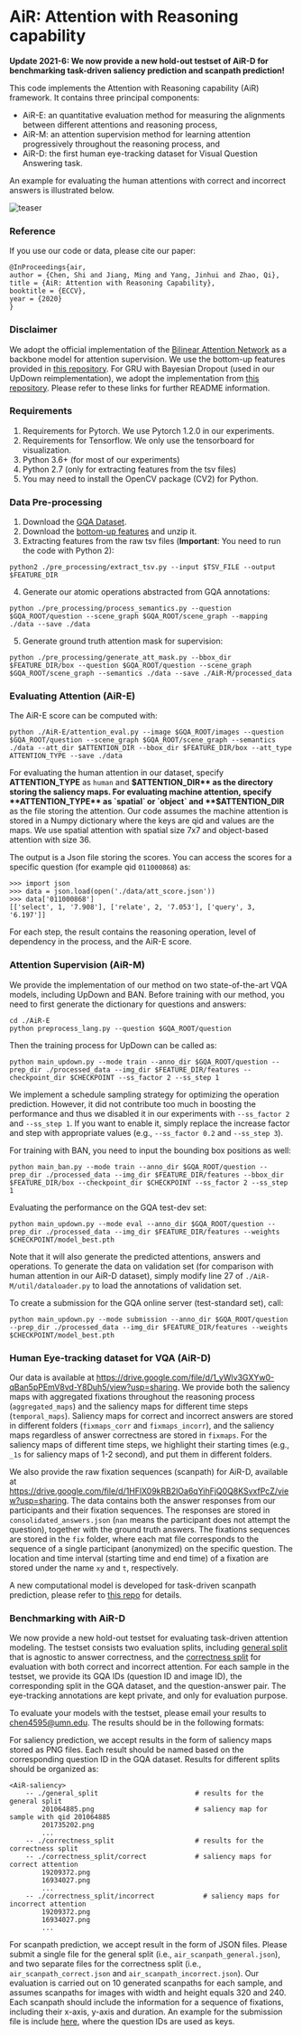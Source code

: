 # AiR: Attention with Reasoning capability
**Update 2021-6: We now provide a new hold-out testset of AiR-D for benchmarking task-driven saliency prediction and scanpath prediction!**

This code implements the Attention with Reasoning capability (AiR) framework. It contains three principal components:
- AiR-E: an quantitative evaluation method for measuring the alignments between different attentions and reasoning process,
- AiR-M: an attention supervision method for learning attention progressively throughout the reasoning process, and
- AiR-D: the first human eye-tracking dataset for Visual Question Answering task.

An example for evaluating the human attentions with correct and incorrect answers is illustrated below.

![teaser](data/teaser.jpg?raw=true)

### Reference
If you use our code or data, please cite our paper:
```
@InProceedings{air,
author = {Chen, Shi and Jiang, Ming and Yang, Jinhui and Zhao, Qi},
title = {AiR: Attention with Reasoning Capability},
booktitle = {ECCV},
year = {2020}
}
```

### Disclaimer
We adopt the official implementation of the [Bilinear Attention Network](https://github.com/jnhwkim/ban-vqa) as a backbone model for attention supervision. We use the bottom-up features provided in [this repository](https://github.com/airsplay/lxmert). For GRU with Bayesian Dropout (used in our UpDown reimplementation), we adopt the implementation from [this repository](https://github.com/Cadene/skip-thoughts.torch/tree/master/pytorch). Please refer to these links for further README information.

### Requirements
1. Requirements for Pytorch. We use Pytorch 1.2.0 in our experiments.
2. Requirements for Tensorflow. We only use the tensorboard for visualization.
3. Python 3.6+ (for most of our experiments)
4. Python 2.7 (only for extracting features from the tsv files)
5. You may need to install the OpenCV package (CV2) for Python.

### Data Pre-processing
1. Download the [GQA Dataset](https://cs.stanford.edu/people/dorarad/gqa/download.html).
2. Download the [bottom-up features](https://github.com/airsplay/lxmert) and unzip it.
3. Extracting features from the raw tsv files (**Important**: You need to run the code with Python 2):
  ```
  python2 ./pre_processing/extract_tsv.py --input $TSV_FILE --output $FEATURE_DIR
  ```
4. Generate our atomic operations abstracted from GQA annotations:
  ```
  python ./pre_processing/process_semantics.py --question $GQA_ROOT/question --scene_graph $GQA_ROOT/scene_graph --mapping ./data --save ./data
  ```
5. Generate ground truth attention mask for supervision:
  ```
  python ./pre_processing/generate_att_mask.py --bbox_dir $FEATURE_DIR/box --question $GQA_ROOT/question --scene_graph $GQA_ROOT/scene_graph --semantics ./data --save ./AiR-M/processed_data
  ```

### Evaluating Attention (AiR-E)
The AiR-E score can be computed with:
  ```
  python ./AiR-E/attention_eval.py --image $GQA_ROOT/images --question $GQA_ROOT/question --scene_graph $GQA_ROOT/scene_graph --semantics ./data --att_dir $ATTENTION_DIR --bbox_dir $FEATURE_DIR/box --att_type ATTENTION_TYPE --save ./data
  ```

For evaluating the human attention in our dataset, specify **ATTENTION_TYPE** as `human` and **$ATTENTION_DIR** as the directory storing the saliency maps. For evaluating machine attention, specify **ATTENTION_TYPE** as `spatial` or `object` and **$ATTENTION_DIR** as the file storing the attention. Our code assumes the machine attention is stored in a Numpy dictionary where the keys are qid and values are the maps. We use spatial attention with spatial size 7x7 and object-based attention with size 36.

The output is a Json file storing the scores. You can access the scores for a specific question (for example qid `011000868`) as:
  ```
  >>> import json
  >>> data = json.load(open('./data/att_score.json'))
  >>> data['011000868']
  [['select', 1, '7.908'], ['relate', 2, '7.053'], ['query', 3, '6.197']]
  ```
For each step, the result contains the reasoning operation, level of dependency in the process, and the AiR-E score.

### Attention Supervision (AiR-M)
We provide the implementation of our method on two state-of-the-art VQA models, including UpDown and BAN. Before training with our method, you need to first generate the dictionary for questions and answers:
  ```
  cd ./AiR-E
  python preprocess_lang.py --question $GQA_ROOT/question
  ```

Then the training process for UpDown can be called as:
  ```
  python main_updown.py --mode train --anno_dir $GQA_ROOT/question --prep_dir ./processed_data --img_dir $FEATURE_DIR/features --checkpoint_dir $CHECKPOINT --ss_factor 2 --ss_step 1
  ```
We implement a schedule sampling strategy for optimizing the operation prediction. However, it did not contribute too much in boosting the performance and thus we disabled it in our experiments with `--ss_factor 2` and `--ss_step 1`. If you want to enable it, simply replace the increase factor and step with appropriate values (e.g., `--ss_factor 0.2` and `--ss_step 3`).

For training with BAN, you need to input the bounding box positions as well:
  ```
  python main_ban.py --mode train --anno_dir $GQA_ROOT/question --prep_dir ./processed_data --img_dir $FEATURE_DIR/features --bbox_dir $FEATURE_DIR/box --checkpoint_dir $CHECKPOINT --ss_factor 2 --ss_step 1
  ```

Evaluating the performance on the GQA test-dev set:
  ```
  python main_updown.py --mode eval --anno_dir $GQA_ROOT/question --prep_dir ./processed_data --img_dir $FEATURE_DIR/features --weights $CHECKPOINT/model_best.pth
  ```
Note that it will also generate the predicted attentions, answers and operations. To generate the data on validation set (for comparison with human attention in our AiR-D dataset), simply modify line 27 of `./AiR-M/util/dataloader.py` to load the annotations of validation set.  

To create a submission for the GQA online server (test-standard set), call:
  ```
  python main_updown.py --mode submission --anno_dir $GQA_ROOT/question --prep_dir ./processed_data --img_dir $FEATURE_DIR/features --weights $CHECKPOINT/model_best.pth
  ```

### Human Eye-tracking dataset for VQA (AiR-D)
Our data is available at https://drive.google.com/file/d/1_yWlv3GXYw0-qBan5pPEmV8vd-Y8Duh5/view?usp=sharing. We provide both the saliency maps with aggregated fixations throughout the reasoning process (`aggregated_maps`) and the saliency maps for different time steps (`temporal_maps`). Saliency maps for correct and incorrect answers are stored in different folders (`fixmaps_corr` and `fixmaps_incorr`), and the saliency maps regardless of answer correctness are stored in `fixmaps`. For the saliency maps of different time steps, we highlight their starting times (e.g., `_1s` for saliency maps of 1-2 second), and put them in different folders.

We also provide the raw fixation sequences (scanpath) for AiR-D, available at https://drive.google.com/file/d/1HFlX09kRB2lOa6qYihFjQ0Q8KSvxfPcZ/view?usp=sharing. The data contains both the answer responses from our participants and their fixation sequences. The responses are stored in `consolidated_answers.json` (`nan` means the participant does not attempt the question), together with the ground truth answers. The fixations sequences are stored in the `fix` folder, where each mat file corresponds to the sequence of a single participant (anonymized) on the specific question. The location and time interval (starting time and end time) of a fixation are stored under the name `xy` and `t`, respectively.

A new computational model is developed for task-driven scanpath prediction, please refer to [this repo](https://github.com/chenxy99/Scanpaths) for details.

### Benchmarking with AiR-D
We now provide a new hold-out testset for evaluating task-driven attention modeling. The testset consists two evaluation splits, including [general split](https://drive.google.com/file/d/1xWpFjMyXGvIKrM53S4AjAd0qla8eWKE2/view?usp=sharing) that is agnostic to answer correctness, and the [correctness split](https://drive.google.com/file/d/1pM-N6ewuQz-4BXaMvKpkJ_GcX4WO_q_e/view?usp=sharing) for evaluation with both correct and incorrect attention. For each sample in the testset, we provide its GQA IDs (question ID and image ID), the corresponding split in the GQA dataset, and the question-answer pair. The eye-tracking annotations are kept private, and only for evaluation purpose.

To evaluate your models with the testset, please email your results to chen4595@umn.edu. The results should be in the following formats:

For saliency prediction, we accept results in the form of saliency maps stored as PNG files. Each result should be named based on the corresponding question ID in the GQA dataset. Results for different splits should be organized as:
```
<AiR-saliency>
    -- ./general_split                        # results for the general split
        201064885.png                         # saliency map for sample with qid 201064885
        201735202.png
        ...
    -- ./correctness_split                    # results for the correctness split
    -- ./correctness_split/correct            # saliency maps for correct attention                  
        19209372.png
        16934027.png
        ...
    -- ./correctness_split/incorrect            # saliency maps for incorrect attention
        19209372.png
        16934027.png
        ...
```

For scanpath prediction, we accept result in the form of JSON files. Please submit a single file for the general split (i.e., `air_scanpath_general.json`), and two separate files for the correctness split (i.e., `air_scanpath_correct.json` and `air_scanpath_incorrect.json`). Our evaluation is carried out on 10 generated scanpaths for each sample, and assumes scanpaths for images with width and height equals 320 and 240. Each scanpath should include the information for a sequence of fixations, including their x-axis, y-axis and duration. An example for the submission file is include [here](https://drive.google.com/file/d/1t8Xms3vXbd25HP_IihYd_jtI9kq00Ekf/view?usp=sharing), where the question IDs are used as keys.
